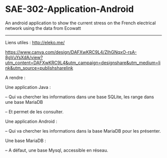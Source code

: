 # SAE-302-Application-Android

An android application to show the current stress on the French electrical network using the data from Ecowatt

--------------------------------------------------------------------------------------------------------------
Liens utiles :
http://eleko.me/

https://www.canva.com/design/DAFXwKRC9L4/ZIhGNqxO-rsA-8gVuYsXdA/view?utm_content=DAFXwKRC9L4&utm_campaign=designshare&utm_medium=link&utm_source=publishsharelink

A rendre :

Une application Java :

– Qui va chercher les informations dans une base SQLite, les range dans une base MariaDB

– Et permet de les consulter.

Une application Android :

– Qui va chercher les informations dans la base MariaDB pour les présenter.

Une base MariaDB :

– A défaut, une base Mysql, accessible en réseau.




